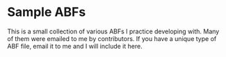 # Sample ABFs
This is a small collection of various ABFs I practice developing with. Many of them were emailed to me by contributors. If you have a unique type of ABF file, email it to me and I will include it here.